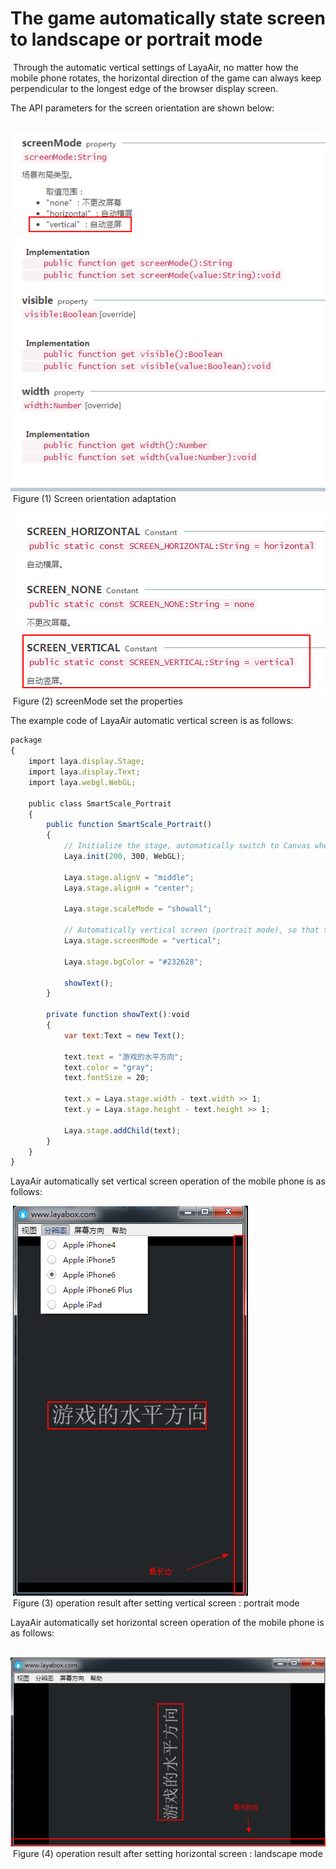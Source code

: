 # The game automatically state screen to landscape or portrait mode



​        Through the automatic vertical settings of LayaAir, no matter how the mobile phone rotates, the horizontal direction of the game can always keep perpendicular to the longest edge of the browser display screen.

The API parameters for the screen orientation are shown below:

​	![blob.png](img/1.png)<br/>
​	Figure (1) Screen orientation adaptation

​	![blob.png](img/2.png)<br/>
​	Figure (2) screenMode set the properties



The example code of LayaAir automatic vertical screen is as follows:

```javascript
package 
{
    import laya.display.Stage;
    import laya.display.Text;
    import laya.webgl.WebGL;
 
    public class SmartScale_Portrait
    {
        public function SmartScale_Portrait() 
        {
            // Initialize the stage, automatically switch to Canvas when WebGL not supported
            Laya.init(200, 300, WebGL);
             
            Laya.stage.alignV = "middle";
            Laya.stage.alignH = "center";
             
            Laya.stage.scaleMode = "showall";
 
            // Automatically vertical screen (portrait mode), so that the horizontal direction of the game is always perpendicular to the longest edge of the browser display screen.
            Laya.stage.screenMode = "vertical";
             
            Laya.stage.bgColor = "#232628";
             
            showText();
        }
         
        private function showText():void 
        {
            var text:Text = new Text();
             
            text.text = "游戏的水平方向";
            text.color = "gray";
            text.fontSize = 20;
             
            text.x = Laya.stage.width - text.width >> 1;
            text.y = Laya.stage.height - text.height >> 1;
             
            Laya.stage.addChild(text);
        }
    }
}

```



LayaAir automatically set vertical screen operation of the mobile phone is as follows:

​	![blob.png](img/3.png)<br/>
​	Figure (3) operation result after setting vertical screen : portrait mode



LayaAir automatically set horizontal screen operation of the mobile phone is as follows:

​	![blob.png](img/4.png)<br/>
​	Figure (4) operation result after setting horizontal screen :  landscape mode



